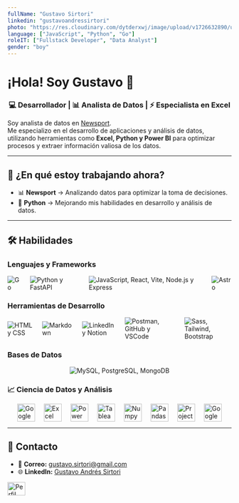 ```yaml
---
fullName: "Gustavo Sirtori"
linkedin: "gustavoandressirtori"
photo: "https://res.cloudinary.com/dytderxwj/image/upload/v1726632890/users/66e74c2a0ff43936ac565d5d.jpg"
language: ["JavaScript", "Python", "Go"]
roleIT: ["Fullstack Developer", "Data Analyst"]
gender: "boy"
---
```


# ¡Hola! Soy Gustavo 👋  

<h3 align="center">💻 Desarrollador | 📊 Analista de Datos | ⚡ Especialista en Excel</h3>

Soy analista de datos en [Newsport](https://www.newsport.com.ar).  
Me especializo en el desarrollo de aplicaciones y análisis de datos, utilizando herramientas como **Excel, Python y Power BI** para optimizar procesos y extraer información valiosa de los datos.

---

## 🚀 ¿En qué estoy trabajando ahora?

- 📊 **Newsport** → Analizando datos para optimizar la toma de decisiones.
- 🐍 **Python** → Mejorando mis habilidades en desarrollo y análisis de datos.

---

## 🛠️ Habilidades  

### Lenguajes y Frameworks  
<div style="display: flex; justify-content: center; align-items: center; gap: 20px;">
    <img src="https://skillicons.dev/icons?i=go" alt="Go" />
    <img src="https://skillicons.dev/icons?i=python,fastapi" alt="Python y FastAPI" />
    <img src="https://skillicons.dev/icons?i=js,react,vite,nodejs,express" alt="JavaScript, React, Vite, Node.js y Express" />
    <img src="https://skillicons.dev/icons?i=astro" alt="Astro" />
</div>

### Herramientas de Desarrollo  
<div style="display: flex; justify-content: center; align-items: center; gap: 20px;">
    <img src="https://skillicons.dev/icons?i=html,css" alt="HTML y CSS" />
    <img src="https://skillicons.dev/icons?i=md" alt="Markdown" />
    <img src="https://skillicons.dev/icons?i=linkedin,notion" alt="LinkedIn y Notion" />
    <img src="https://skillicons.dev/icons?i=postman,github,vscode" alt="Postman, GitHub y VSCode" />
    <img src="https://skillicons.dev/icons?i=sass,tailwind,bootstrap" alt="Sass, Tailwind, Bootstrap" />
</div>

### Bases de Datos  
<div style="display: flex; justify-content: center; align-items: center; gap: 20px;">
    <img src="https://skillicons.dev/icons?i=mysql,postgres,mongodb" alt="MySQL, PostgreSQL, MongoDB" />
</div>

### 📈 Ciencia de Datos y Análisis  
<div style="display: flex; justify-content: center; align-items: center; gap: 20px;">
    <img src="https://img.icons8.com/?size=100&id=30461&format=png&color=000000" alt="Google Sheets" width="40" height="40"/>
    <img src="https://img.icons8.com/color/48/000000/microsoft-excel-2019--v1.png" alt="Excel" width="40" height="40"/>
    <img src="https://img.icons8.com/color/48/000000/power-bi.png" alt="Power BI" width="40" height="40"/>
    <img src="https://img.icons8.com/color/48/000000/tableau-software.png" alt="Tableau" width="40" height="40"/>
    <img src="https://img.icons8.com/?size=100&id=aR9CXyMagKIS&format=png&color=000000" alt="Numpy" width="40" height="40"/>
    <img src="https://img.icons8.com/?size=100&id=xSkewUSqtErH&format=png&color=000000" alt="Pandas" width="40" height="40"/>
    <img src="https://img.icons8.com/?size=100&id=J0SgMWzAxqFj&format=png&color=000000" alt="Project Jupyter" width="40" height="40"/>
    <img src="https://img.icons8.com/?size=100&id=lOqoeP2Zy02f&format=png&color=000000" alt="Google Colab" width="40" height="40"/>
</div>

---

## 📩 Contacto  

- 📧 **Correo:** gustavo.sirtori@gmail.com  
- 🌐 **LinkedIn:** [Gustavo Andrés Sirtori](https://www.linkedin.com/in/gustavoandressirtori/)  

<p align="left">
  <a href="https://www.linkedin.com/in/gustavoandressirtori/" target="_blank">
    <img align="center" src="https://raw.githubusercontent.com/rahuldkjain/github-profile-readme-generator/master/src/images/icons/Social/linked-in-alt.svg" alt="Perfil de LinkedIn" height="30" width="40" />
  </a>
</p>
